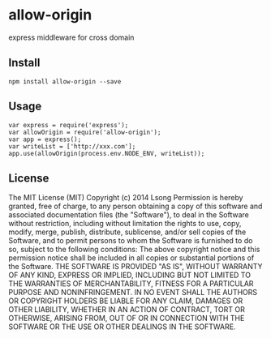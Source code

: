 # allow-origin

express middleware for cross domain

## Install

```
npm install allow-origin --save
```
## Usage

```
var express = require('express');
var allowOrigin = require('allow-origin');
var app = express();
var writeList = ['http://xxx.com'];
app.use(allowOrigin(process.env.NODE_ENV, writeList));

```
## License
The MIT License (MIT)
Copyright (c) 2014 Lsong
Permission is hereby granted, free of charge, to any person obtaining a copy
of this software and associated documentation files (the "Software"), to deal
in the Software without restriction, including without limitation the rights
to use, copy, modify, merge, publish, distribute, sublicense, and/or sell
copies of the Software, and to permit persons to whom the Software is
furnished to do so, subject to the following conditions:
The above copyright notice and this permission notice shall be included in all
copies or substantial portions of the Software.
THE SOFTWARE IS PROVIDED "AS IS", WITHOUT WARRANTY OF ANY KIND, EXPRESS OR
IMPLIED, INCLUDING BUT NOT LIMITED TO THE WARRANTIES OF MERCHANTABILITY,
FITNESS FOR A PARTICULAR PURPOSE AND NONINFRINGEMENT. IN NO EVENT SHALL THE
AUTHORS OR COPYRIGHT HOLDERS BE LIABLE FOR ANY CLAIM, DAMAGES OR OTHER
LIABILITY, WHETHER IN AN ACTION OF CONTRACT, TORT OR OTHERWISE, ARISING FROM,
OUT OF OR IN CONNECTION WITH THE SOFTWARE OR THE USE OR OTHER DEALINGS IN THE
SOFTWARE.
